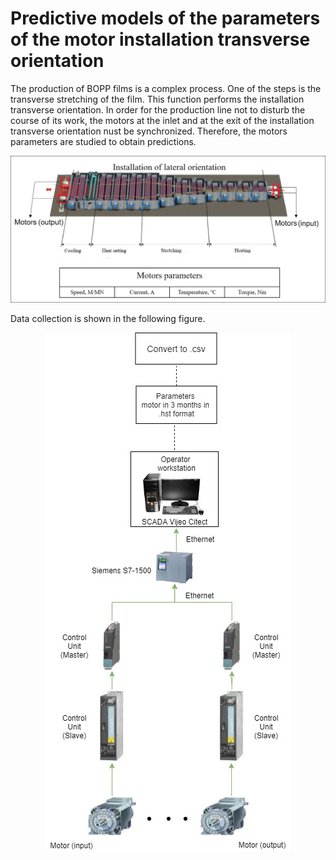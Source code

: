 # Predictive models of the parameters of the motor installation transverse orientation

The production of BOPP films is a complex process. One of the steps is the transverse stretching of the film. This function performs the installation transverse orientation. In order for the production line not to disturb the course of its work, the motors at the inlet and at the exit of the installation transverse orientation nust be synchronized. Therefore, the motors parameters are studied to obtain predictions.
<p align="center">
  <img src="images/installation transverse orientation.png">
 </p>
Data collection is shown in the following figure.
<p align="center">
  <img src="images/data_collection.jpg">
 </p>

